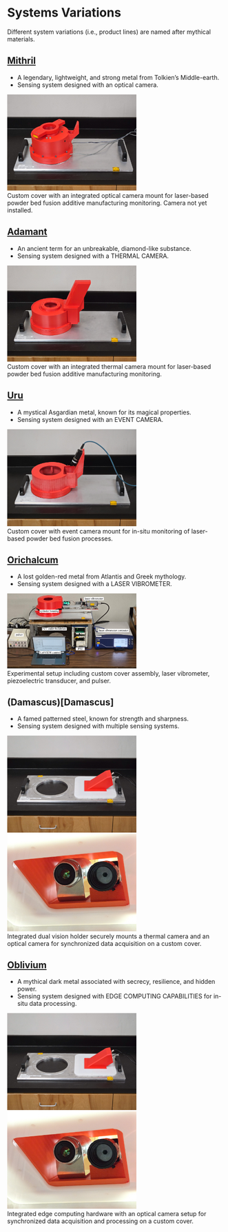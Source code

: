 # Systems Variations  
Different system variations (i.e., product lines) are named after mythical materials. 

## [Mithril](Mithril)
* A legendary, lightweight, and strong metal from Tolkien’s Middle-earth.
* Sensing system designed with an optical camera.

<img src="media/optical-mithril.jpg" alt="drawing" width="300"/> <br> 
Custom cover with an integrated optical camera mount for laser-based powder bed fusion additive manufacturing monitoring. Camera not yet installed.
</p>
<p align="center">
</p>

## [Adamant](Adamant)
* An ancient term for an unbreakable, diamond-like substance.
* Sensing system designed with a THERMAL CAMERA.

<img src="media/thermal-adamant.jpg" alt="drawing" width="300"/> <br> 
Custom cover with an integrated thermal camera mount for laser-based powder bed fusion additive manufacturing monitoring. 
</p>
<p align="center">
</p>

## [Uru](Uru)
* A mystical Asgardian metal, known for its magical properties.
* Sensing system designed with an EVENT CAMERA.

<img src="media/event-uru.jpg" alt="drawing" width="300"/> <br> 
Custom cover with event camera mount for in-situ monitoring of laser-based powder bed fusion processes.
</p>
<p align="center">
</p>

## [Orichalcum](Orichalcum)
* A lost golden-red metal from Atlantis and Greek mythology.
* Sensing system designed with a LASER VIBROMETER.

<img src="media/Orichalcum.JPG" alt="drawing" width="300"/> <br> 
Experimental setup including custom cover assembly, laser vibrometer, piezoelectric transducer, and pulser. 
</p>
<p align="center">
</p>

## (Damascus)[Damascus]
* A famed patterned steel, known for strength and sharpness.
* Sensing system designed with multiple sensing systems.

<img src="media/optical-thermal-damascus.jpg" alt="drawing" width="300"/> <br> 
<img src="media/underdamascus.jpg" alt="drawing" width="300"/> <br> 
Integrated dual vision holder securely mounts a thermal camera and an optical camera for synchronized data acquisition on a custom cover. 
</p>
<p align="center">
</p>


## [Oblivium](Oblivium)
* A mythical dark metal associated with secrecy, resilience, and hidden power.
* Sensing system designed with EDGE COMPUTING CAPABILITIES for in-situ data processing.
  
<img src="media/optical-thermal-damascus.jpg" alt="drawing" width="300"/> <br> 
<img src="media/underdamascus.jpg" alt="drawing" width="300"/> <br> 
Integrated edge computing hardware with an optical camera setup for synchronized data acquisition and processing on a custom cover. 
</p>
<p align="center">
</p>



